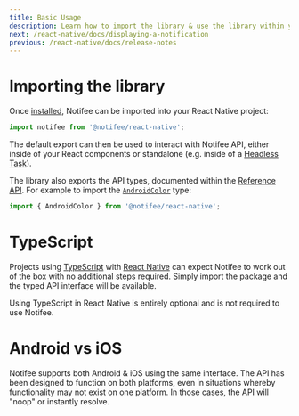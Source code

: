 ```yaml
---
title: Basic Usage
description: Learn how to import the library & use the library within your project.
next: /react-native/docs/displaying-a-notification
previous: /react-native/docs/release-notes
---
```


# Importing the library

Once [installed](/react-native/docs/installation), Notifee can be imported into your React Native project:

```js
import notifee from '@notifee/react-native';
```

The default export can then be used to interact with Notifee API, either inside of your React components or standalone
(e.g. inside of a [Headless Task](https://facebook.github.io/react-native/docs/headless-js-android)).

The library also exports the API types, documented within the [Reference API](/react-native/reference). For example to
import the [`AndroidColor`](/react-native/reference/androidcolor) type:

```js
import { AndroidColor } from '@notifee/react-native';
```

# TypeScript

Projects using [TypeScript](https://www.typescriptlang.org) with [React Native](https://facebook.github.io/react-native/docs/typescript) can
expect Notifee to work out of the box with no additional steps required. Simply import the package and the typed API
interface will be available.

Using TypeScript in React Native is entirely optional and is not required to use Notifee.

# Android vs iOS

Notifee supports both Android & iOS using the same interface. The API has been designed to function on both platforms,
even in situations whereby functionality may not exist on one platform. In those cases, the API will "noop" or instantly
resolve.

